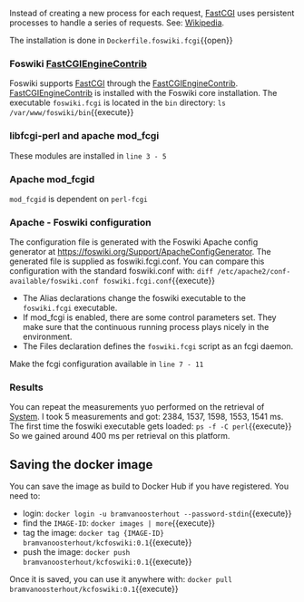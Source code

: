  Instead of creating a new process for each request, [FastCGI](http://cdlhttps://[[HOST_SUBDOMAIN]]-80-[[KATACODA_HOST]].environments.katacoda.com/KatacodaCourses/Foswiki0/KcDockerAF/FastCGI?topicparent=KatacodaCourses/Foswiki0/KcDockerAF.ScenarioStep09 "Create this topic") uses persistent processes to handle a series of requests. See: [Wikipedia](https://en.wikipedia.org/wiki/FastCGI).

 The installation is done in `Dockerfile.foswiki.fcgi`{{open}}

### Foswiki [FastCGIEngineContrib](http://cdlhttps://[[HOST_SUBDOMAIN]]-80-[[KATACODA_HOST]].environments.katacoda.com/KatacodaCourses/Foswiki0/KcDockerAF/FastCGIEngineContrib?topicparent=KatacodaCourses/Foswiki0/KcDockerAF.ScenarioStep09 "Create this topic")	

 Foswiki supports [FastCGI](http://cdlhttps://[[HOST_SUBDOMAIN]]-80-[[KATACODA_HOST]].environments.katacoda.com/KatacodaCourses/Foswiki0/KcDockerAF/FastCGI?topicparent=KatacodaCourses/Foswiki0/KcDockerAF.ScenarioStep09 "Create this topic") through the [FastCGIEngineContrib](https://foswiki.org/Extensions/FastCGIEngineContrib). [FastCGIEngineContrib](http://cdlhttps://[[HOST_SUBDOMAIN]]-80-[[KATACODA_HOST]].environments.katacoda.com/KatacodaCourses/Foswiki0/KcDockerAF/FastCGIEngineContrib?topicparent=KatacodaCourses/Foswiki0/KcDockerAF.ScenarioStep09 "Create this topic") is installed with the Foswiki core installation. The executable `foswiki.fcgi` is located in the `bin` directory: `ls /var/www/foswiki/bin`{{execute}}

### libfcgi-perl and apache mod\_fcgi	

 These modules are installed in `line 3 - 5`

### Apache mod\_fcgid	

`mod_fcgid` is dependent on `perl-fcgi`

### Apache - Foswiki configuration	

 The configuration file is generated with the Foswiki Apache config generator at <https://foswiki.org/Support/ApacheConfigGenerator>. The generated file is supplied as foswiki.fcgi.conf. You can compare this configuration with the standard foswiki.conf with: `diff /etc/apache2/conf-available/foswiki.conf foswiki.fcgi.conf`{{execute}}

* The Alias declarations change the foswiki executable to the `foswiki.fcgi` executable.
* If mod\_fcgi is enabled, there are some control parameters set. They make sure that the continuous running process plays nicely in the environment.
* The Files declaration defines the `foswiki.fcgi` script as an fcgi daemon.

 Make the fcgi configuration available in `line 7 - 11`

### Results	

 You can repeat the measurements yuo performed on the retrieval of [System](http://cdlhttps://[[HOST_SUBDOMAIN]]-80-[[KATACODA_HOST]].environments.katacoda.com/System/WebHome). I took 5 measurements and got: 2384, 1537, 1598, 1553, 1541 ms. The first time the foswiki executable gets loaded: `ps -f -C perl`{{execute}} So we gained around 400 ms per retrieval on this platform.

## Saving the docker image	

 You can save the image as build to Docker Hub if you have registered. You need to:

* login: `docker login -u bramvanoosterhout --password-stdin`{{execute}}
* find the `IMAGE-ID`: `docker images | more`{{execute}}
* tag the image: `docker tag {IMAGE-ID} bramvanoosterhout/kcfoswiki:0.1`{{execute}}
* push the image: `docker push bramvanoosterhout/kcfoswiki:0.1`{{execute}}

 Once it is saved, you can use it anywhere with: `docker pull bramvanoosterhout/kcfoswiki:0.1`{{execute}}


